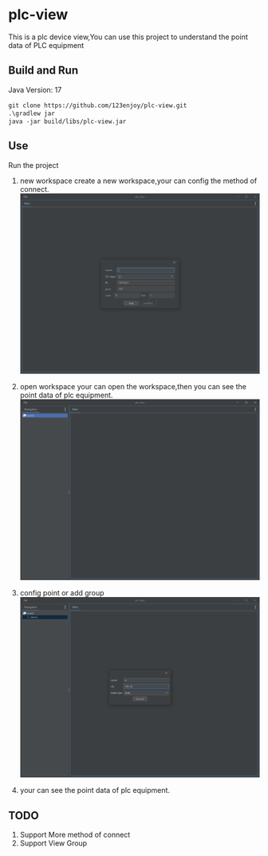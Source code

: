 # plc-view
This is a plc device view,You can use this project to understand the point data of PLC equipment


## Build and Run
Java Version: 17
```shell
git clone https://github.com/123enjoy/plc-view.git
.\gradlew jar
java -jar build/libs/plc-view.jar
```



## Use
Run the project
1. new workspace
    create a new workspace,your can config the method of connect. ![img.png](doc/workspace.png)

2. open workspace
    your can open the workspace,then you can see the point data of plc equipment.![img.png](doc/device.png)

3. config point or add group
    ![img.png](doc/point.png)

4. your can see the point data of plc equipment.


## TODO
1. Support More method of connect
2. Support View Group

